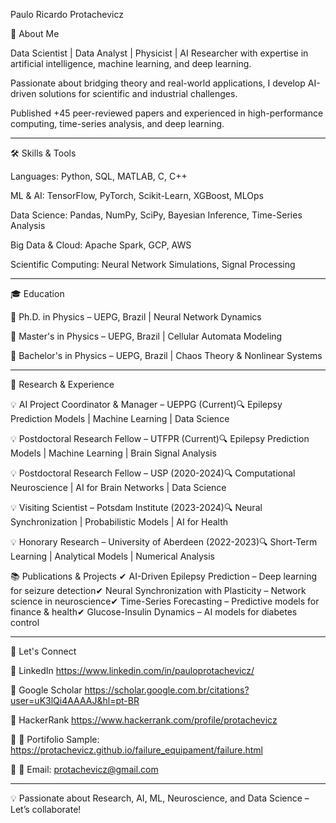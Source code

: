 Paulo Ricardo Protachevicz

🚀 About Me

Data Scientist | Data Analyst | Physicist | AI Researcher with expertise in artificial intelligence, machine learning, and deep learning. 

Passionate about bridging theory and real-world applications, I develop AI-driven solutions for scientific and industrial challenges. 

Published +45 peer-reviewed papers and experienced in high-performance computing, time-series analysis, and deep learning.

--------------------------------------------------------------------------------------------------------------------------------------------

🛠️ Skills & Tools

Languages: Python, SQL, MATLAB, C, C++

ML & AI: TensorFlow, PyTorch, Scikit-Learn, XGBoost, MLOps

Data Science: Pandas, NumPy, SciPy, Bayesian Inference, Time-Series Analysis

Big Data & Cloud: Apache Spark, GCP, AWS

Scientific Computing: Neural Network Simulations, Signal Processing

--------------------------------------------------------------------------------------------------------------------------------------------

🎓 Education

🔹 Ph.D. in Physics – UEPG, Brazil | Neural Network Dynamics

🔹 Master's in Physics – UEPG, Brazil | Cellular Automata Modeling

🔹 Bachelor's in Physics – UEPG, Brazil | Chaos Theory & Nonlinear Systems

--------------------------------------------------------------------------------------------------------------------------------------------

🔬 Research & Experience

💡 AI Project Coordinator & Manager – UEPPG (Current)🔍 Epilepsy Prediction Models | Machine Learning | Data Science

💡 Postdoctoral Research Fellow – UTFPR (Current)🔍 Epilepsy Prediction Models | Machine Learning | Brain Signal Analysis

💡 Postdoctoral Research Fellow – USP (2020-2024)🔍 Computational Neuroscience | AI for Brain Networks | Data Science

💡 Visiting Scientist – Potsdam Institute (2023-2024)🔍 Neural Synchronization | Probabilistic Models | AI for Health

💡 Honorary Research – University of Aberdeen (2022-2023)🔍 Short-Term Learning | Analytical Models | Numerical Analysis



📚 Publications & Projects
✔ AI-Driven Epilepsy Prediction – Deep learning for seizure detection✔ Neural Synchronization with Plasticity – Network science in neuroscience✔ Time-Series Forecasting – Predictive models for finance & health✔ Glucose-Insulin Dynamics – AI models for diabetes control

--------------------------------------------------------------------------------------------------------------------------------------------

📢 Let's Connect

🔗 LinkedIn https://www.linkedin.com/in/pauloprotachevicz/ 

🔗 Google Scholar https://scholar.google.com.br/citations?user=uK3lQi4AAAAJ&hl=pt-BR 

🔗 HackerRank https://www.hackerrank.com/profile/protachevicz 

🔗 📧 Portifolio Sample: https://protachevicz.github.io/failure_equipament/failure.html

🔗 📧 Email: protachevicz@gmail.com

--------------------------------------------------------------------------------------------------------------------------------------------

💡 Passionate about Research, AI, ML, Neuroscience, and Data Science – Let’s collaborate!

<!--
**Protachevicz/Protachevicz** is a ✨ _special_ ✨ repository because its `README.md` (this file) appears on your GitHub profile.

Here are some ideas to get you started:

- 🔭 I’m currently working on ...
- 🌱 I’m currently learning ...
- 👯 I’m looking to collaborate on ...
- 🤔 I’m looking for help with ...
- 💬 Ask me about ...
- 📫 How to reach me: ...
- 😄 Pronouns: ...
- ⚡ Fun fact: ...
-->
